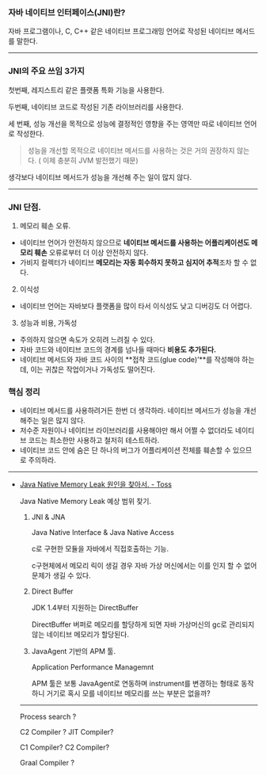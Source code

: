 ### **자바 네이티브 인터페이스(JNI)란?**

자바 프로그램이나, C, C++ 같은 네이티브 프로그래밍 언어로 작성된 네이티브 메서드를 말한다. 

---

### **JNI의 주요 쓰임 3가지**

첫번째, 레지스트리 같은 플랫폼 특화 기능을 사용한다. 

두번째, 네이티브 코드로 작성된 기존 라이브러리를 사용한다.  

세 번째, 성능 개선을 목적으로 성능에 결정적인 영향을 주는 영역만 따로 네이티브 언어로 작성한다.

> 성능을 개선할 목적으로 네이티브 메서드를 사용하는 것은 거의 권장하지 않는다. ( 이제 충분히 JVM 발전했기 때문)

생각보다 네이티브 메서드가 성능을 개선해 주는 일이 많지 않다.
> 

---

### **JNI 단점.**

1) 메모리 훼손 오류. 

- 네이티브 언어가 안전하지 않으므로 **네이티브 메서드를 사용하는 어플리케이션도 메모리 훼손** 오류로부터 더 이상 안전하지 않다.
- 가비지 컬렉터가 네이티브 **메모리는 자동 회수하지 못하고 심지어 추적**조차 할 수 없다.

2) 이식성

- 네이티브 언어는 자바보다 플랫폼을 많이 타서 이식성도 낮고 디버깅도 더 어렵다.

3) 성능과 비용, 가독성

- 주의하지 않으면 속도가 오히려 느려질 수 있다.
- 자바 코드와 네이티브 코드의 경계를 넘나들 때마다 **비용도 추가된다.**
- 네이티브 메서드와 자바 코드 사이의 **접착 코드(glue code)’**를 작성해야 하는데, 이는 귀찮은 작업이거나 가독성도 떨어진다.

### 핵심 정리

- 네이티브 메서드를 사용하려거든 한번 더 생각하라. 네이티브 메서드가 성능을 개선해주는 일은 많지 않다.
- 저수준 자원이나 네이티브 라이브러리를 사용해야만 해서 어쩔 수 없더라도 네이티브 코드는 최소한만 사용하고 철저히 테스트하라.
- 네이티브 코드 안에 숨은 단 하나의 버그가 어플리케이션 전체를 훼손할 수 있으므로 주의하라.

---

- [Java Native Memory Leak 원인을 찾아서. - Toss](https://www.google.com/search?q=what+is+native+moery+%2F+native+method&oq=what+is+native+moery+%2F+native+method&aqs=chrome..69i57j33i160l2.26863j0j7&sourceid=chrome&ie=UTF-8#fpstate=ive&vld=cid:29954d01,vid:w4fWgLgop5U)
    
    Java Native Memory Leak 예상 범위 찾기. 
    
    1. JNI & JNA 
        
        Java Native Interface & Java Native Access
        
        c로 구현한 모듈을 자바에서 직접호출하는 기능. 
        
        c구현체에서 메모리 릭이 생길 경우 자바 가상 머신에서는 이를 인지 할 수 없어 문제가 생길 수 있다.
        
    2. Direct Buffer
        
        JDK 1.4부터 지원하는 DirectBuffer
        
        DirectBuffer 버퍼로 메모리를 할당하게 되면 자바 가상머신의 gc로 관리되지 않는 네이티브 메모리가 할당된다. 
        
    
    1. JavaAgent 기반의 APM 툴. 
        
        Application Performance Managemnt
        
        APM 툴은 보통 JavaAgent로 연동하며 instrument를 변경하는 형태로 동작하니 거기로 혹시 모를 네이티브 메모리를 쓰는 부분은 없을까?
        
    
    ---
    
    Process search ? 
    
    C2 Compiler ? JIT Compiler?
    
    C1 Compiler? C2 Compiler? 
    
    Graal Compiler ?
